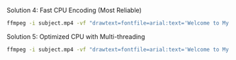 Solution 4: Fast CPU Encoding (Most Reliable)
```bash
ffmpeg -i subject.mp4 -vf "drawtext=fontfile=arial:text='Welcome to My Channel':fontsize=48:fontcolor=white:x=(w-text_w)/2:y=h-100-10*t:enable='between(t,2,8)':borderw=2:bordercolor=black@0.7" -preset veryfast -c:a copy output.mp4

```


Solution 5: Optimized CPU with Multi-threading
```bash
ffmpeg -i subject.mp4 -vf "drawtext=fontfile=arial:text='Welcome to My Channel':fontsize=48:fontcolor=white:x=(w-text_w)/2:y=h-100-10*t:enable='between(t,2,8)':borderw=2:bordercolor=black@0.7" -preset veryfast -threads 0 -movflags +faststart -c:a copy output.mp4

```